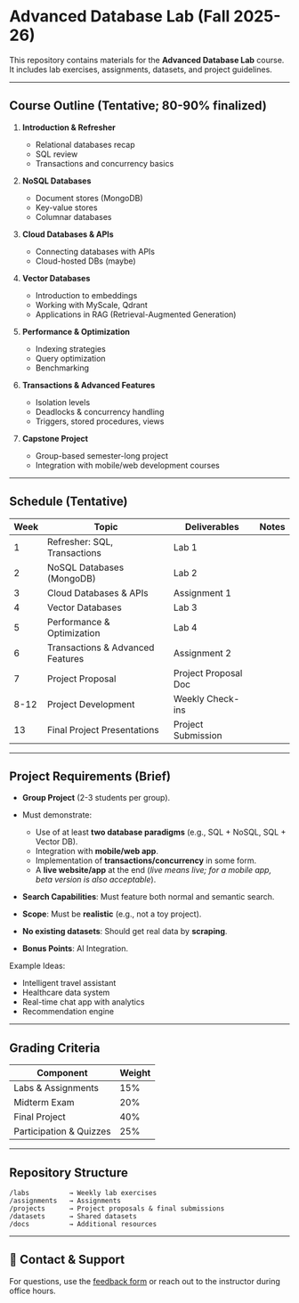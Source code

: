 

# Advanced Database Lab (Fall 2025-26)

This repository contains materials for the **Advanced Database Lab** course. It includes lab exercises, assignments, datasets, and project guidelines.

---

## Course Outline (Tentative; 80-90% finalized)

1. **Introduction & Refresher**
   - Relational databases recap
   - SQL review
   - Transactions and concurrency basics

2. **NoSQL Databases**
   - Document stores (MongoDB)
   - Key-value stores
   - Columnar databases

3. **Cloud Databases & APIs**
   - Connecting databases with APIs
   - Cloud-hosted DBs (maybe)

4. **Vector Databases**
   - Introduction to embeddings
   - Working with MyScale, Qdrant
   - Applications in RAG (Retrieval-Augmented Generation)

5. **Performance & Optimization**
   - Indexing strategies
   - Query optimization
   - Benchmarking

6. **Transactions & Advanced Features**
   - Isolation levels
   - Deadlocks & concurrency handling
   - Triggers, stored procedures, views

7. **Capstone Project**
   - Group-based semester-long project
   - Integration with mobile/web development courses

---

##  Schedule (Tentative)

| Week | Topic                                | Deliverables          | Notes |
|------|--------------------------------------|-----------------------|-------|
| 1    | Refresher: SQL, Transactions         | Lab 1                 |
| 2    | NoSQL Databases (MongoDB)            | Lab 2                 |
| 3    | Cloud Databases & APIs               | Assignment 1          |
| 4    | Vector Databases                     | Lab 3                 |
| 5    | Performance & Optimization           | Lab 4                 |
| 6    | Transactions & Advanced Features     | Assignment 2          |
| 7    | Project Proposal                     | Project Proposal Doc  |
| 8-12 | Project Development                  | Weekly Check-ins      |
| 13   | Final Project Presentations          | Project Submission    |

---

## Project Requirements (Brief)

- **Group Project** (2-3 students per group).
- Must demonstrate:
  - Use of at least **two database paradigms** (e.g., SQL + NoSQL, SQL + Vector DB).
  - Integration with **mobile/web app**.
  - Implementation of **transactions/concurrency** in some form.
  - A **live website/app** at the end (_live means live; for a mobile app, beta version is also acceptable_).

- **Search Capabilities**: Must feature both normal and semantic search.
- **Scope**: Must be **realistic** (e.g., not a toy project).
- **No existing datasets**: Should get real data by **scraping**.
- **Bonus Points**: AI Integration.
  
Example Ideas:
- Intelligent travel assistant
- Healthcare data system
- Real-time chat app with analytics
- Recommendation engine

---

## Grading Criteria

| Component               | Weight |
|-------------------------|--------|
| Labs & Assignments      | 15%    |
| Midterm Exam            | 20%    |
| Final Project           | 40%    |
| Participation & Quizzes | 25%    |

---

## Repository Structure

```
/labs          → Weekly lab exercises
/assignments   → Assignments
/projects      → Project proposals & final submissions
/datasets      → Shared datasets
/docs          → Additional resources
```

---

## 📧 Contact & Support

For questions, use the [feedback form](https://forms.cloud.microsoft/r/HJcN3zYDZQ) or reach out to the instructor during office hours.